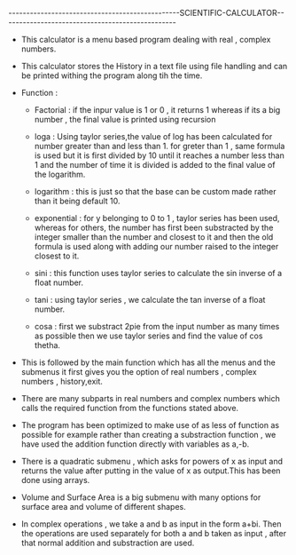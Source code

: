 ------------------------------------------------SCIENTIFIC-CALCULATOR-------------------------------------------------


* This calculator is a menu based program dealing with real , complex numbers.

* This calculator stores the History in a text file using file handling and can 
  be printed withing the program along tih the time.

* Function : 

  - Factorial : if the inpur value is 1 or 0 , it returns 1 whereas if its a big 
    number , the final value is printed using recursion
 
  - loga : Using taylor series,the value of log has been calculated for number 
    greater than and less than 1. for greter than 1 , same formula is used but it
    is first divided by 10 until it reaches a number less than 1 and the number of 
    time it is divided is added to the final value of the logarithm.

  - logarithm : this is just so that the base can be custom made rather than it 
    being default 10.

  - exponential : for y belonging to 0 to 1 , taylor series has been used, whereas 
    for others, the number has first been substracted by the integer smaller than 
    the number and closest to it and then the old formula is used along with 
    adding our number raised to the integer closest to it.

  - sini : this function uses taylor series to calculate the sin inverse of a 
    float number. 

  - tani : using taylor series , we calculate the tan inverse of a float number.

  - cosa : first we substract 2pie from the input number as many times as
    possible then we use taylor series and find the value of cos thetha.

* This is followed by the main function which has all the menus and the submenus
  it first gives you the option of real numbers , complex numbers , history,exit.

* There are many subparts in real numbers and complex numbers which calls the 
  required function from the functions stated above.

* The program has been optimized to make use of as less of function as possible 
  for example rather than creating a substraction function , we have used the
  addition function directly with variables as a,-b.

* There is a quadratic submenu , which asks for powers of x as input and returns the 
  value after putting in the value of x as output.This has been done using arrays.

* Volume and Surface Area is a big submenu with many options for surface area and
  volume of different shapes.

* In complex operations , we take a and b as input in the form a+bi. Then the 
  operations are used separately for both a and b taken as input , after that normal
  addition and substraction are used.



  

